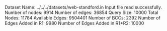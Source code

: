 Dataset Name: ../../../datasets/web-standford.in
Input file read successfully.
Number of nodes: 9914
Number of edges: 36854
Query Size: 10000
Total Nodes: 11784
Available Edges: 9504401
Number of BCCs: 2392
Number of Edges Added in R1: 9980
Number of Edges Added in R1+R2: 10000
